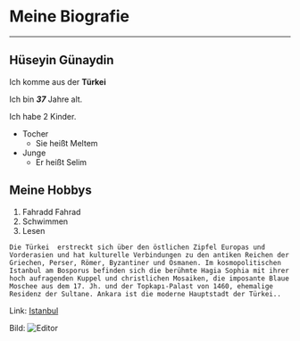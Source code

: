 # Meine Biografie

---

## Hüseyin Günaydin

Ich komme aus der **Türkei**

Ich bin **_37_** Jahre alt.

Ich habe 2 Kinder.

- Tocher
  - Sie heißt Meltem
- Junge
  - Er heißt Selim

## Meine Hobbys

1. Fahradd Fahrad
2. Schwimmen
3. Lesen
<!--Ich wohne in Berlin-->

```
Die Türkei  erstreckt sich über den östlichen Zipfel Europas und Vorderasien und hat kulturelle Verbindungen zu den antiken Reichen der Griechen, Perser, Römer, Byzantiner und Osmanen. Im kosmopolitischen Istanbul am Bosporus befinden sich die berühmte Hagia Sophia mit ihrer hoch aufragenden Kuppel und christlichen Mosaiken, die imposante Blaue Moschee aus dem 17. Jh. und der Topkapı-Palast von 1460, ehemalige Residenz der Sultane. Ankara ist die moderne Hauptstadt der Türkei..
```

Link:
[Istanbul](https://tourscanner.com/blog/de/tagesausfluege-von-istanbul/ "Die schönsten Sehenswürdigkeiten in Istanbul")

Bild:
![Editor](https://media.istockphoto.com/photos/bosphorus-bridge-during-the-sunset-istanbul-picture-id514325748)
